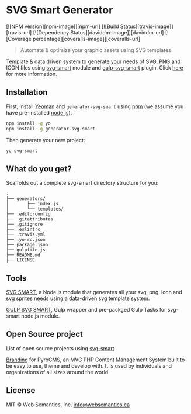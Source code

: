 # SVG Smart Generator   
[![NPM version][npm-image]][npm-url] [![Build Status][travis-image]][travis-url] [![Dependency Status][daviddm-image]][daviddm-url] [![Coverage percentage][coveralls-image]][coveralls-url]
> Automate &amp; optimize your graphic assets using SVG templates

Template & data driven system to generate your needs of SVG, PNG and ICON files using [svg-smart](https://github.com/websemantics/svg-smart) module and [gulp-svg-smart](https://github.com/websemantics/gulp-svg-smart) plugin. Click [here](https://github.com/websemantics/svg-smart) for more information.

## Installation

First, install [Yeoman](http://yeoman.io) and `generator-svg-smart` using [npm](https://www.npmjs.com/) (we assume you have pre-installed [node.js](https://nodejs.org/)).

```bash
npm install -g yo
npm install -g generator-svg-smart
```

Then generate your new project:

```bash
yo svg-smart
```

## What do you get?

Scaffolds out a complete svg-smart directory structure for you:

```
.
├── generators/
│       ├── index.js
│       └── templates/
├── .editorconfig
├── .gitattributes
├── .gitignore
├── .eslintrc
├── .travis.yml
├── .yo-rc.json
├── package.json
├── gulpfile.js
├── README.md
├── LICENSE
```

## Tools

[SVG SMART](https://github.com/websemantics/svg-smart), a Node.js module that generates all your svg, png, icon and svg sprites needs using a data-driven svg template system.

[GULP SVG SMART](https://github.com/websemantics/gulp-svg-smart), Gulp wrapper and pre-packged Gulp Tasks for svg-smart node.js module.

## Open Source project

List of open source projects using [svg-smart](https://github.com/websemantics/svg-smart)

[Branding](https://github.com/pyrocms/branding) for PyroCMS, an MVC PHP Content Management System built to be easy to use, theme and develop with. It is used by individuals and organizations of all sizes around the world

## License

MIT © Web Semantics, Inc. <info@websemantics.ca>
